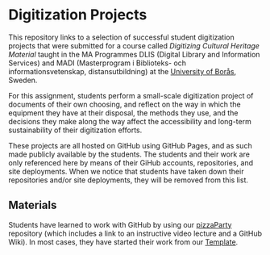 # Digitization Projects

This repository links to a selection of successful student digitization projects that were submitted for a course called *Digitizing Cultural Heritage Material* taught in the MA Programmes DLIS (Digital Library and Information Services) and MADI (Masterprogram i Biblioteks- och informationsvetenskap, distansutbildning) at the [University of Borås](https://hb.se), Sweden. 

For this assignment, students perform a small-scale digitization project of documents of their own choosing, and reflect on the way in which the equipment they have at their disposal, the methods they use, and the decisions they make along the way affect the accessibility and long-term sustainability of their digitization efforts. 

These projects are all hosted on GitHub using GitHub Pages, and as such made publicly available by the students. The students and their work are only referenced here by means of their GiHub accounts, repositories, and site deployments. When we notice that students have taken down their repositories and/or site deployments, they will be removed from this list. 

## Materials

Students have learned to work with GitHub by using our [pizzaParty](https://github.com/SSLIS/pizzaParty) repository (which includes a link to an instructive video lecture and a GitHub Wiki). In most cases, they have started their work from our [Template](https://github.com/SSLIS/DCHM-template). 